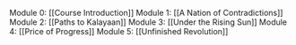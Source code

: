 Module 0: [[Course Introduction]]
Module 1: [[A Nation of Contradictions]]
Module 2: [[Paths to Kalayaan]]
Module 3: [[Under the Rising Sun]]
Module 4: [[Price of Progress]]
Module 5: [[Unfinished Revolution]]